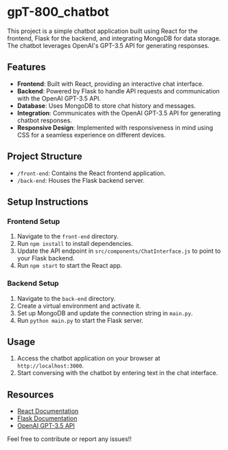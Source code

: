 # gpT-800_chatbot

This project is a simple chatbot application built using React for the frontend, Flask for the backend, and integrating MongoDB for data storage. The chatbot leverages OpenAI's GPT-3.5 API for generating responses.

## Features

- **Frontend**: Built with React, providing an interactive chat interface.
- **Backend**: Powered by Flask to handle API requests and communication with the OpenAI GPT-3.5 API.
- **Database**: Uses MongoDB to store chat history and messages.
- **Integration**: Communicates with the OpenAI GPT-3.5 API for generating chatbot responses.
- **Responsive Design**: Implemented with responsiveness in mind using CSS for a seamless experience on different devices.

## Project Structure

- `/front-end`: Contains the React frontend application.
- `/back-end`: Houses the Flask backend server.

## Setup Instructions

### Frontend Setup

1. Navigate to the `front-end` directory.
2. Run `npm install` to install dependencies.
3. Update the API endpoint in `src/components/ChatInterface.js` to point to your Flask backend.
4. Run `npm start` to start the React app.

### Backend Setup

1. Navigate to the `back-end` directory.
2. Create a virtual environment and activate it.
3. Set up MongoDB and update the connection string in `main.py`.
4. Run `python main.py` to start the Flask server.

## Usage

1. Access the chatbot application on your browser at `http://localhost:3000`.
2. Start conversing with the chatbot by entering text in the chat interface.

## Resources

- [React Documentation](https://reactjs.org/docs/getting-started.html)
- [Flask Documentation](https://flask.palletsprojects.com/en/2.0.x/)
- [OpenAI GPT-3.5 API](https://platform.openai.com/docs/guides/gpt)

Feel free to contribute or report any issues!!

